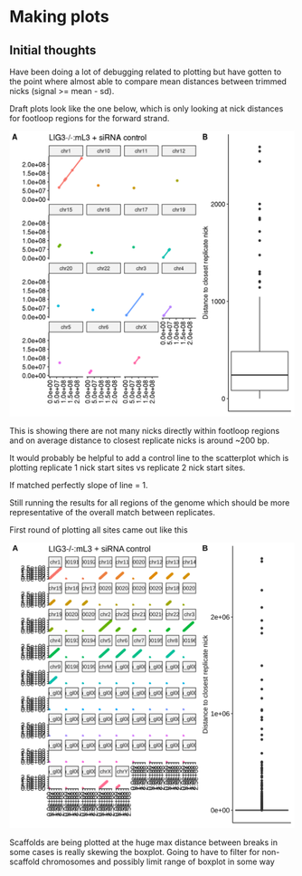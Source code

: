 
# Making plots

## Initial thoughts

Have been doing a lot of debugging related to plotting but have
gotten to the point where almost able to compare mean distances between 
trimmed nicks (signal >= mean - sd).

Draft plots look like the one below, which is only looking at nick distances
for footloop regions for the forward strand.

![](../resources/boxplot_footloop.png)

This is showing there are not many nicks directly within footloop regions
and on average distance to closest replicate nicks is around ~200 bp.

It would probably be helpful to add a control line to the scatterplot which
is plotting replicate 1 nick start sites vs replicate 2 nick start sites.

If matched perfectly slope of line = 1.

Still running the results for all regions of the genome which should be
more representative of the overall match between replicates.

First round of plotting all sites came out like this

![](../resources/boxplot_all.png)

Scaffolds are being plotted at the huge max distance between breaks in some
cases is really skewing the boxplot. Going to have to filter for
non-scaffold chromosomes and possibly limit range of boxplot in some way